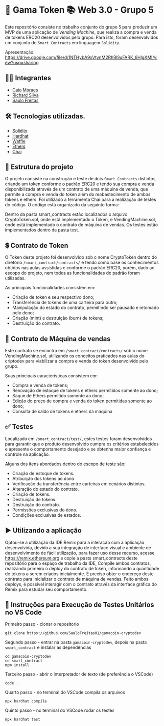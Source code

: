 # 🏦 Gama Token 📚 Web 3.0 - Grupo 5

Este repositório consiste no trabalho conjunto do grupo 5 para produzir um MVP de uma aplicação de _Vending Machine_, que realiza a compra e venda de tokens ERC20 desenvolvidos pelo grupo. Para isto, foram desenvolvidos um conjunto de  `Smart Contracts` em linguagem `Solidity`.

Apresentação: https://drive.google.com/file/d/1NTHybA9xVtynM2RhBl9uFARK_8HIgXMI/view?usp=sharing

## 👨‍💻 Integrantes
* [Caio Moraes](https://github.com/caioDesenvMoraes)
* [Richard Silva](https://github.com/RichSilva)
* [Saulo Freitas](https://github.com/SauloFreitas01)

## 🛠 Tecnologias utilizadas.
* [Solidity](https://docs.soliditylang.org/en/v0.8.14/)
* [Hardhat](https://hardhat.org/)
* [Waffle](https://ethereum-waffle.readthedocs.io/en/latest/index.html)
* [Ethers](https://docs.ethers.io/v5/)
* [Chai](https://www.chaijs.com/)

## 📝 Estrutura do projeto

O projeto consiste na construção e teste de dois `Smart Contracts` distintos, criando um token conforme o padrão ERC20 e tendo sua compra e venda disponibilizada através de um contrato de uma máquina de venda, que permite a compra e venda do token além do reabastecimento de ambos tokens e ethers. Foi utilizado a ferramenta Chai para a realização de testes do código. O código está organizado da seguinte forma:

Dentro da pasta smart_contracts estão localizados o arquivo CryptoToken.sol, onde está implementado o Token, e VendingMachine.sol, onde está implementado o contrato de máquina de vendas. Os testes estão implementados dentro da pasta test.

## 💲 Contrato de Token
O Token deste projeto foi desenvolvido sob o nome CryptoToken dentro do diretório `/smart_contract/contracts/` e tendo como base os conhecimentos obtidos nas aulas assistidas e conforme o padrão ERC20, porém, dado ao escopo do projeto, nem todos as funcionalidades do padrão foram utilizadas. 

As principais funcionalidades consistem em:

* Criação de token e seu respectivo dono;
* Transferência de tokens de uma carteira para outro;
* Manipulação do estado do contrato, permitindo ser pausado e retomado pelo dono;
* Criação (mint) e destruição (burn) de tokens;
* Destruição do contrato.

## 💱 Contrato de Máquina de vendas
Este contrato se encontra  em `/smart_contract/contracts/` sob o nome VendingMachine.sol, utilizando os conceitos praticados nas aulas do criptodev para viabilizar a compra e venda do token desenvolvido pelo grupo.

Suas principais características consistem em:

* Compra e venda de tokens;
* Renovação de estoque de tokens e ethers permitidos somente ao dono;
* Saque de Ethers permitido somente ao dono;
* Edição do preço de compra e venda  do token permitidas somente ao dono;
* Consulta de saldo de tokens e ethers da máquina.

## ✅ Testes

Localizado em `/smart_contract/test/`, estes testes foram desenvolvidos para garantir que o produto desenvolvido cumpra os critérios estabelecidos e apresente o comportamento desejado e se obtenha maior confiança e controle na aplicação. 

Alguns dos itens abordados dentro do escopo de teste são:

* Criação de estoque de tokens.
* Atribuição dos tokens ao dono
* Verificação da transferência entre carteiras em cenários distintos.
* Alteração do estado do contrato.
* Criação de tokens.
* Destruição de tokens.
* Destruição do contrato.
* Permissões exclusivas do dono.
* Condições exclusivas de estados.

## ▶️ Utilizando a aplicação
Optou-se a utilização da IDE Remix para a interação com a aplicação desenvolvida, devido a sua integração de interface visual e ambiente de desenvolvimento de fácil utilização, para fazer uso desse recurso, acesse  https://remix.ethereum.org e copie a pasta smart_contracts deste repositório para o espaço de trabalho da IDE, Compile ambos contratos, realizando primeiro o deploy do contrato de token, informando a quantidade de tokens a serem criados inicialmente. É preciso obter o endereço deste contrato para inicializar o contrato de máquina de vendas. Feito ambos deploys, é possível interagir com o contrato através da interface gráfica do Remix para estudar seu comportamento.

## 🚀 Instruções para Execução de Testes Unitários no VS Code
Primeiro passo - clonar o repositorio
```shell
git clone https://github.com/SauloFreitas01/gamacoin-cryptodev
```

Segundo passo - entrar na pasta ```gamacoin-cryptodev```, depois na pasta ```smart_contract``` e instalar as dependências
```shell
cd gamacoin-cryptodev
cd smart_contract
npm install 
```

Terceiro passo - abrir o interpretador de texto (de preferência o VSCode)
```shell
code .
```

Quarto passo - no terminal do VSCode compila os arquivos
```shell
npx hardhat compile
```

Quinto passo - no terminal do VSCode rodar os testes
```shell
npx hardhat test
```

